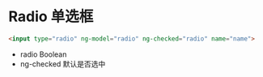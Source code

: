# Radio 单选框

```html
<input type="radio" ng-model="radio" ng-checked="radio" name="name">
```

- radio Boolean
- ng-checked 默认是否选中

